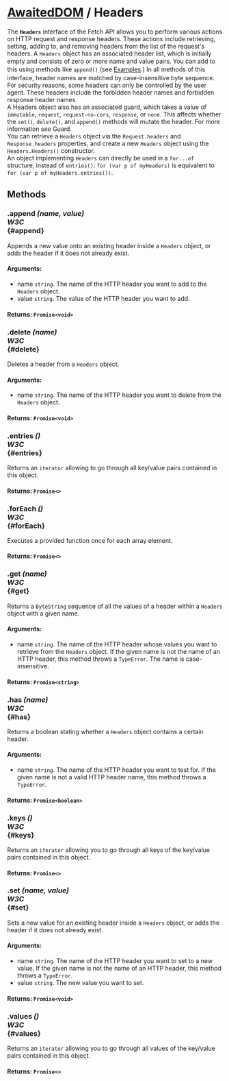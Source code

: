 # [AwaitedDOM](../basic-client/awaited-dom) <span>/</span> Headers

<div class='overview'><span class="seoSummary">The <strong><code>Headers</code></strong> interface of the Fetch API allows you to perform various actions on HTTP request and response headers. These actions include retrieving, setting, adding to, and removing headers from the list of the request's headers.</span> A <code>Headers</code> object has an associated header list, which is initially empty and consists of zero or more name and value pairs.  <span style="line-height: 19.0909080505371px;">You can add to this using methods like <code>append()</code> (see <a href="#Examples">Examples</a>.) </span>In all methods of this interface, header names are matched by case-insensitive byte sequence. </div>

<div class='overview'>For security reasons, some headers can only be controlled by the user agent. These headers include the forbidden header names  and forbidden response header names.</div>

<div class='overview'>A Headers object also has an associated guard, which takes a value of <code>immutable</code>, <code>request</code>, <code>request-no-cors</code>, <code>response</code>, or <code>none</code>. This affects whether the <code>set()</code>, <code>delete()</code>, and <code>append()</code> methods will mutate the header. For more information see Guard.</div>

<div class='overview'>You can retrieve a <code>Headers</code> object via the <code>Request.headers</code> and <code>Response.headers</code> properties, and create a new <code>Headers</code> object using the <code>Headers.Headers()</code> constructor.</div>

<div class='overview'>An object implementing <code>Headers</code> can directly be used in a <code>for...of</code> structure, instead of <code>entries()</code>: <code>for (var p of myHeaders)</code> is equivalent to <code>for (var p of myHeaders.entries())</code>.</div>

## Methods

### .append *(name, value)* <div class="specs"><i>W3C</i></div> {#append}

Appends a new value onto an existing header inside a <code>Headers</code> object, or adds the header if it does not already exist.

#### **Arguments**:


 - name `string`. The name of the HTTP header you want to add to the <code>Headers</code> object.
 - value `string`. The value of the HTTP header you want to add.

#### **Returns**: `Promise<void>`

### .delete *(name)* <div class="specs"><i>W3C</i></div> {#delete}

Deletes a header from a <code>Headers</code> object.

#### **Arguments**:


 - name `string`. The name of the HTTP header you want to delete from the <code>Headers</code> object.

#### **Returns**: `Promise<void>`

### .entries *()* <div class="specs"><i>W3C</i></div> {#entries}

Returns an <code>iterator</code> allowing to go through all key/value pairs contained in this object.

#### **Returns**: `Promise<>`

### .forEach *()* <div class="specs"><i>W3C</i></div> {#forEach}

Executes a provided function once for each array element.

#### **Returns**: `Promise<>`

### .get *(name)* <div class="specs"><i>W3C</i></div> {#get}

Returns a <code>ByteString</code> sequence of all the values of a header within a <code>Headers</code> object with a given name.

#### **Arguments**:


 - name `string`. The name of the HTTP header whose values you want to retrieve from the <code>Headers</code> object. If the given name is not the name of an HTTP header, this method throws a <code>TypeError</code>. The name is case-insensitive.

#### **Returns**: `Promise<string>`

### .has *(name)* <div class="specs"><i>W3C</i></div> {#has}

Returns a boolean stating whether a <code>Headers</code> object contains a certain header.

#### **Arguments**:


 - name `string`. The name of the HTTP header you want to test for. If the given name is not a valid HTTP header name, this method throws a <code>TypeError</code>.

#### **Returns**: `Promise<boolean>`

### .keys *()* <div class="specs"><i>W3C</i></div> {#keys}

Returns an <code>iterator</code> allowing you to go through all keys of the key/value pairs contained in this object.

#### **Returns**: `Promise<>`

### .set *(name, value)* <div class="specs"><i>W3C</i></div> {#set}

Sets a new value for an existing header inside a <code>Headers</code> object, or adds the header if it does not already exist.

#### **Arguments**:


 - name `string`. The name of the HTTP header you want to set to a new value. If the given name is not the name of an HTTP header, this method throws a <code>TypeError</code>.
 - value `string`. The new value you want to set.

#### **Returns**: `Promise<void>`

### .values *()* <div class="specs"><i>W3C</i></div> {#values}

Returns an <code>iterator</code> allowing you to go through all values of the key/value pairs contained in this object.

#### **Returns**: `Promise<>`
